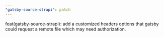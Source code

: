 ```yaml
---
"gatsby-source-strapi": patch
---
```


feat(gatsby-source-strapi): add a customized headers options that gatsby could request a remote file which may need authorization.
